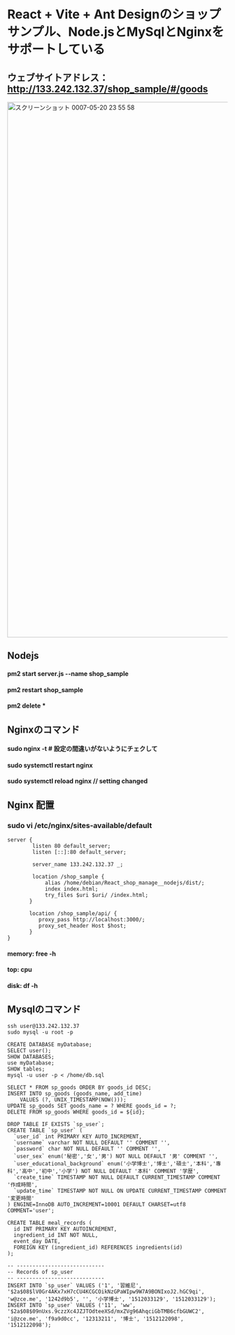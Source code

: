 # React + Vite + Ant Designのショップサンプル、Node.jsとMySqlとNginxをサポートしている
## ウェブサイトアドレス： http://133.242.132.37/shop_sample/#/goods
<img width="1222" alt="スクリーンショット 0007-05-20 23 55 58" src="https://github.com/user-attachments/assets/69028c70-d900-4229-9697-cd2de3d720f5" />


## Nodejs
#### pm2 start server.js --name shop_sample
#### pm2 restart shop_sample
#### pm2 delete *

## Nginxのコマンド
#### sudo nginx -t  # 設定の間違いがないようにチェクして
#### sudo systemctl restart nginx
#### sudo systemctl reload nginx // setting changed

## Nginx 配置
### sudo vi /etc/nginx/sites-available/default
```
server {
        listen 80 default_server;
        listen [::]:80 default_server;

        server_name 133.242.132.37 _;

        location /shop_sample {
            alias /home/debian/React_shop_manage__nodejs/dist/;
            index index.html;
            try_files $uri $uri/ /index.html;
       }

       location /shop_sample/api/ {
          proxy_pass http://localhost:3000/;
          proxy_set_header Host $host;
       }
}
```

#### memory: free -h
#### top: cpu
#### disk: df -h

## Mysqlのコマンド
```
ssh user@133.242.132.37
sudo mysql -u root -p

CREATE DATABASE myDatabase;
SELECT user();
SHOW DATABASES;
use myDatabase;
SHOW tables;
mysql -u user -p < /home/db.sql

SELECT * FROM sp_goods ORDER BY goods_id DESC;
INSERT INTO sp_goods (goods_name, add_time)
    VALUES (?, UNIX_TIMESTAMP(NOW()));
UPDATE sp_goods SET goods_name = ? WHERE goods_id = ?;
DELETE FROM sp_goods WHERE goods_id = ${id};

DROP TABLE IF EXISTS `sp_user`;
CREATE TABLE `sp_user` (
  `user_id` int PRIMARY KEY AUTO_INCREMENT,
  `username` varchar NOT NULL DEFAULT '' COMMENT '',
  `password` char NOT NULL DEFAULT '' COMMENT '',
  `user_sex` enum('秘密','女','男') NOT NULL DEFAULT '男' COMMENT '',
  `user_educational_background` enum('小学博士','博士','碩士','本科','專科','高中','初中','小学') NOT NULL DEFAULT '本科' COMMENT '学歴',
  `create_time` TIMESTAMP NOT NULL DEFAULT CURRENT_TIMESTAMP COMMENT '作成時間',
  `update_time` TIMESTAMP NOT NULL ON UPDATE CURRENT_TIMESTAMP COMMENT '変更時間'
) ENGINE=InnoDB AUTO_INCREMENT=10001 DEFAULT CHARSET=utf8 COMMENT='user';

CREATE TABLE meal_records (
  id INT PRIMARY KEY AUTOINCREMENT,
  ingredient_id INT NOT NULL,
  event_day DATE,
  FOREIGN KEY (ingredient_id) REFERENCES ingredients(id)
);

-- ----------------------------
-- Records of sp_user
-- ----------------------------
INSERT INTO `sp_user` VALUES ('1', '習維尼', '$2a$08$lV0Gr4AKx7xH7cCU4KCGCOikNzGPaWIpw9W7A9BONIxoJ2.hGC9qi', 'w@zce.me', '1242d9b5', '', '小学博士', '1512033129', '1512033129');
INSERT INTO `sp_user` VALUES ('11', 'ww', '$2a$08$09nUxs.9czzXc4JZJTOdteeXSd/mxZVg96AhqciGbTMB6cfbGUWC2', 'i@zce.me', 'f9a9d0cc', '12313211', '博士', '1512122098', '1512122098');
```
